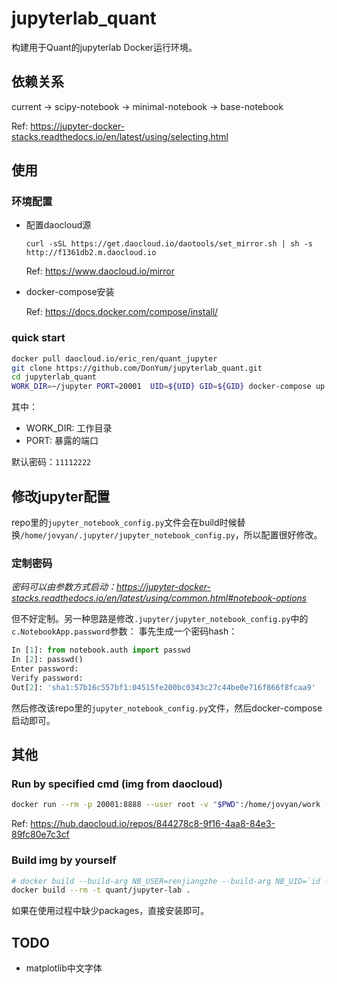 # jupyterlab_quant

构建用于Quant的jupyterlab Docker运行环境。

## 依赖关系

current -> scipy-notebook -> minimal-notebook -> base-notebook

Ref: https://jupyter-docker-stacks.readthedocs.io/en/latest/using/selecting.html

## 使用

### 环境配置

- 配置daocloud源

    `curl -sSL https://get.daocloud.io/daotools/set_mirror.sh | sh -s http://f1361db2.m.daocloud.io`

    Ref: https://www.daocloud.io/mirror

- docker-compose安装

    Ref: https://docs.docker.com/compose/install/

### quick start

```sh
docker pull daocloud.io/eric_ren/quant_jupyter
git clone https://github.com/DonYum/jupyterlab_quant.git
cd jupyterlab_quant
WORK_DIR=~/jupyter PORT=20001  UID=${UID} GID=${GID} docker-compose up
```

其中：

- WORK_DIR: 工作目录
- PORT: 暴露的端口

默认密码：`11112222`

## 修改jupyter配置

repo里的`jupyter_notebook_config.py`文件会在build时候替换`/home/jovyan/.jupyter/jupyter_notebook_config.py`，所以配置很好修改。

### 定制密码

*密码可以由参数方式启动：https://jupyter-docker-stacks.readthedocs.io/en/latest/using/common.html#notebook-options*

但不好定制。另一种思路是修改`.jupyter/jupyter_notebook_config.py`中的`c.NotebookApp.password`参数：
事先生成一个密码hash：

```python
In [1]: from notebook.auth import passwd
In [2]: passwd()
Enter password:
Verify password:
Out[2]: 'sha1:57b16c557bf1:04515fe200bc0343c27c44be0e716f866f8fcaa9'
```

然后修改该repo里的`jupyter_notebook_config.py`文件，然后docker-compose启动即可。

## 其他

### Run by specified cmd (img from daocloud)

```sh
docker run --rm -p 20001:8888 --user root -v "$PWD":/home/jovyan/work -e JUPYTER_ENABLE_LAB=yes -e NB_UID=`id -u` -e NB_GID=`id -g` -v /etc/localtime:/etc/localtime daocloud.io/eric_ren/quant_jupyter
```

Ref: https://hub.daocloud.io/repos/844278c8-9f16-4aa8-84e3-89fc80e7c3cf

### Build img by yourself

```sh
# docker build --build-arg NB_USER=renjiangzhe --build-arg NB_UID=`id -u` --build-arg NB_GID=`id -g` --rm -t quant/jupyter-lab .
docker build --rm -t quant/jupyter-lab .
```

如果在使用过程中缺少packages，直接安装即可。

## TODO

- matplotlib中文字体
